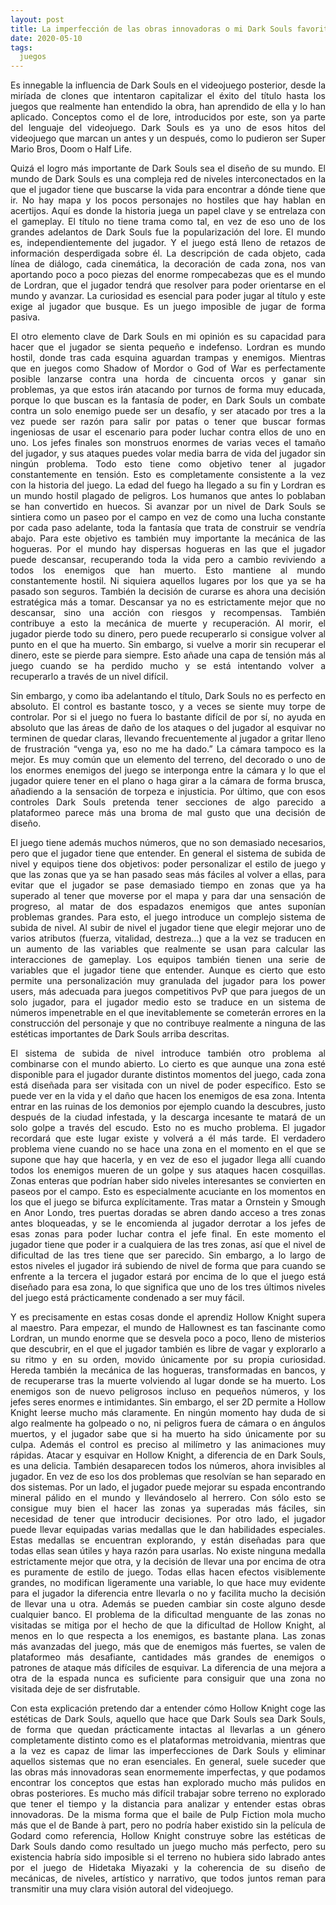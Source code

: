 ```yaml
---
layout: post
title: La imperfección de las obras innovadoras o mi Dark Souls favorito es Hollow Knight
date: 2020-05-10
tags:
  juegos
---
```

<p style='text-align: justify;'>Es innegable la influencia de Dark Souls en el videojuego posterior, desde la miríada de clones que intentaron capitalizar el éxito del título hasta los juegos que realmente han entendido la obra, han aprendido de ella y lo han aplicado. Conceptos como el de lore, introducidos por este, son ya parte del lenguaje del videojuego. Dark Souls es ya uno de esos hitos del videojuego que marcan un antes y un después, como lo pudieron ser Super Mario Bros, Doom o Half Life.</p>

<p style='text-align: justify;'>Quizá el logro más importante de Dark Souls sea el diseño de su mundo. El mundo de Dark Souls es una compleja red de niveles interconectados en la que el jugador tiene que buscarse la vida para encontrar a dónde tiene que ir. No hay mapa y los pocos personajes no hostiles que hay hablan en acertijos. Aquí es donde la historia juega un papel clave y se entrelaza con el gameplay. El título no tiene trama como tal, en vez de eso uno de los grandes adelantos de Dark Souls fue la popularización del lore. El mundo es, independientemente del jugador. Y el juego está lleno de retazos de información desperdigada sobre él. La descripción de cada objeto, cada línea de diálogo, cada cinemática, la decoración de cada zona, nos van aportando poco a poco piezas del enorme rompecabezas que es el mundo de Lordran, que el jugador tendrá que resolver para poder orientarse en el mundo y avanzar. La curiosidad es esencial para poder jugar al título y este exige al jugador que busque. Es un juego imposible de jugar de forma pasiva.</p>

<p style='text-align: justify;'>El otro elemento clave de Dark Souls en mi opinión es su capacidad para hacer que el jugador se sienta pequeño e indefenso. Lordran es mundo hostil, donde tras cada esquina aguardan trampas y enemigos. Mientras que en juegos como Shadow of Mordor o God of War es perfectamente posible lanzarse contra una horda de cincuenta orcos y ganar sin problemas, ya que estos irán atacando por turnos de forma muy educada, porque lo que buscan es la fantasía de poder, en Dark Souls un combate contra un solo enemigo puede ser un desafío, y ser atacado por tres a la vez puede ser razón para salir por patas o tener que buscar formas ingeniosas de usar el escenario para poder luchar contra ellos de uno en uno. Los jefes finales son monstruos enormes de varias veces el tamaño del jugador, y sus ataques puedes volar media barra de vida del jugador sin ningún problema. Todo esto tiene como objetivo tener al jugador constantemente en tensión. Esto es completamente consistente a la vez con la historia del juego. La edad del fuego ha llegado a su fin y Lordran es un mundo hostil plagado de peligros. Los humanos que antes lo poblaban se han convertido en huecos. Si avanzar por un nivel de Dark Souls se sintiera como un paseo por el campo en vez de como una lucha constante por cada paso adelante, toda la fantasía que trata de construir se vendría abajo. Para este objetivo es también muy importante la mecánica de las hogueras. Por el mundo hay dispersas hogueras en las que el jugador puede descansar, recuperando toda la vida pero a cambio reviviendo a todos los enemigos que han muerto. Esto mantiene al mundo constantemente hostil. Ni siquiera aquellos lugares por los que ya se ha pasado son seguros. También la decisión de curarse es ahora una decisión estratégica más a tomar. Descansar ya no es estrictamente mejor que no descansar, sino una acción con riesgos y recompensas. También contribuye a esto la mecánica de muerte y recuperación. Al morir, el jugador pierde todo su dinero, pero puede recuperarlo si consigue volver al punto en el que ha muerto. Sin embargo, si vuelve a morir sin recuperar el dinero, este se pierde para siempre. Esto añade una capa de tensión más al juego cuando se ha perdido mucho y se está intentando volver a recuperarlo a través de un nivel difícil.</p>

<p style='text-align: justify;'>Sin embargo, y como iba adelantando el título, Dark Souls no es perfecto en absoluto. El control es bastante tosco, y a veces se siente muy torpe de controlar. Por si el juego no fuera lo bastante difícil de por sí, no ayuda en absoluto que las áreas de daño de los ataques o del jugador al esquivar no terminen de quedar claras, llevando frecuentemente al jugador a gritar lleno de frustración “venga ya, eso no me ha dado.” La cámara tampoco es la mejor. Es muy común que un elemento del terreno, del decorado o uno de los enormes enemigos del juego se interponga entre la cámara y lo que el jugador quiere tener en el plano o haga girar a la cámara de forma brusca, añadiendo a la sensación de torpeza e injusticia. Por último, que con esos controles Dark Souls pretenda tener secciones de algo parecido a plataformeo parece más una broma de mal gusto que una decisión de diseño.</p>

<p style='text-align: justify;'>El juego tiene además muchos números, que no son demasiado necesarios, pero que el jugador tiene que entender. En general el sistema de subida de nivel y equipos tiene dos objetivos: poder personalizar el estilo de juego y que las zonas que ya se han pasado seas más fáciles al volver a ellas, para evitar que el jugador se pase demasiado tiempo en zonas que ya ha superado al tener que moverse por el mapa y para dar una sensación de progreso, al matar de dos espadazos enemigos que antes suponían problemas grandes. Para esto, el juego introduce un complejo sistema de subida de nivel. Al subir de nivel el jugador tiene que elegir mejorar uno de varios atributos (fuerza, vitalidad, destreza…) que a la vez se traducen en un aumento de las variables que realmente se usan para calcular las interacciones de gameplay. Los equipos también tienen una serie de variables que el jugador tiene que entender. Aunque es cierto que esto permite una personalización muy granulada del jugador para los power users, más adecuada para juegos competitivos PvP que para juegos de un solo jugador, para el jugador medio esto se traduce en un sistema de números impenetrable en el que inevitablemente se cometerán errores en la construcción del personaje y que no contribuye realmente a ninguna de las estéticas importantes de Dark Souls arriba descritas.</p>

<p style='text-align: justify;'>El sistema de subida de nivel introduce también otro problema al combinarse con el mundo abierto. Lo cierto es que aunque una zona esté disponible para el jugador durante distintos momentos del juego, cada zona está diseñada para ser visitada con un nivel de poder específico. Esto se puede ver en la vida y el daño que hacen los enemigos de esa zona. Intenta entrar en las ruinas de los demonios por ejemplo cuando la descubres, justo después de la ciudad infestada, y la descarga incesante te matará de un solo golpe a través del escudo. Esto no es mucho problema. El jugador recordará que este lugar existe y volverá a él más tarde. El verdadero problema viene cuando no se hace una zona en el momento en el que se supone que hay que hacerla, y en vez de eso el jugador llega allí cuando todos los enemigos mueren de un golpe y sus ataques hacen cosquillas. Zonas enteras que podrían haber sido niveles interesantes se convierten en paseos por el campo. Esto es especialmente acuciante en los momentos en los que el juego se bifurca explícitamente. Tras matar a Ornstein y Smough en Anor Londo, tres puertas doradas se abren dando acceso a tres zonas antes bloqueadas, y se le encomienda al jugador derrotar a los jefes de esas zonas para poder luchar contra el jefe final. En este momento el jugador tiene que poder ir a cualquiera de las tres zonas, así que el nivel de dificultad de las tres tiene que ser parecido. Sin embargo, a lo largo de estos niveles el jugador irá subiendo de nivel de forma que para cuando se enfrente a la tercera el jugador estará por encima de lo que el juego está diseñado para esa zona, lo que significa que uno de los tres últimos niveles del juego está prácticamente condenado a ser muy fácil.</p>

<p style='text-align: justify;'>Y es precisamente en estas cosas donde el aprendiz Hollow Knight supera al maestro. Para empezar, el mundo de Hallownest es tan fascinante como Lordran, un mundo enorme que se desvela poco a poco, lleno de misterios que descubrir, en el que el jugador también es libre de vagar y explorarlo a su ritmo y en su orden, movido únicamente por su propia curiosidad. Hereda también la mecánica de las hogueras, transformadas en bancos, y de recuperarse tras la muerte volviendo al lugar donde se ha muerto. Los enemigos son de nuevo peligrosos incluso en pequeños números, y los jefes seres enormes e intimidantes. Sin embargo, el ser 2D permite a Hollow Knight leerse mucho más claramente. En ningún momento hay duda de si algo realmente ha golpeado o no, ni peligros fuera de cámara o en ángulos muertos, y el jugador sabe que si ha muerto ha sido únicamente por su culpa. Además el control es preciso al milímetro y las animaciones muy rápidas. Atacar y esquivar en Hollow Knight, a diferencia de en Dark Souls, es una delicia. También desaparecen todos los números, ahora invisibles al jugador. En vez de eso los dos problemas que resolvían se han separado en dos sistemas. Por un lado, el jugador puede mejorar su espada encontrando mineral pálido en el mundo y llevándoselo al herrero. Con sólo esto se consigue muy bien el hacer las zonas ya superadas más fáciles, sin necesidad de tener que introducir decisiones. Por otro lado, el jugador puede llevar equipadas varias medallas que le dan habilidades especiales. Estas medallas se encuentran explorando, y están diseñadas para que todas ellas sean útiles y haya razón para usarlas. No existe ninguna medalla estrictamente mejor que otra, y la decisión de llevar una por encima de otra es puramente de estilo de juego. Todas ellas hacen efectos visiblemente grandes, no modifican ligeramente una variable, lo que hace muy evidente para el jugador la diferencia entre llevarla o no y facilita mucho la decisión de llevar una u otra. Además se pueden cambiar sin coste alguno desde cualquier banco. El problema de la dificultad menguante de las zonas no visitadas se mitiga por el hecho de que la dificultad de Hollow Knight, al menos en lo que respecta a los enemigos, es bastante plana. Las zonas más avanzadas del juego, más que de enemigos más fuertes, se valen de plataformeo más desafiante, cantidades más grandes de enemigos o patrones de ataque más difíciles de esquivar. La diferencia de una mejora a otra de la espada nunca es suficiente para consiguir que una zona no visitada deje de ser disfrutable.</p>

<p style='text-align: justify;'>Con esta explicación pretendo dar a entender cómo Hollow Knight coge las estéticas de Dark Souls, aquello que hace que Dark Souls sea Dark Souls, de forma que quedan prácticamente intactas al llevarlas a un género completamente distinto como es el plataformas metroidvania, mientras que a la vez es capaz de limar las imperfecciones de Dark Souls y eliminar aquellos sistemas que no eran esenciales. En general, suele suceder que las obras más innovadoras sean enormemente imperfectas, y que podamos encontrar los conceptos que estas han explorado mucho más pulidos en obras posteriores. Es mucho más difícil trabajar sobre terreno no explorado que tener el tiempo y la distancia para analizar y entender estas obras innovadoras. De la misma forma que el baile de Pulp Fiction mola mucho más que el de Bande à part, pero no podría haber existido sin la película de Godard como referencia, Hollow Knight construye sobre las estéticas de Dark Souls dando como resultado un juego mucho más perfecto, pero su existencia habría sido imposible si el terreno no hubiera sido labrado antes por el juego de Hidetaka Miyazaki y  la coherencia de su diseño de mecánicas, de niveles, artístico y narrativo, que todos juntos reman para transmitir una muy clara visión autoral del videojuego.</p>